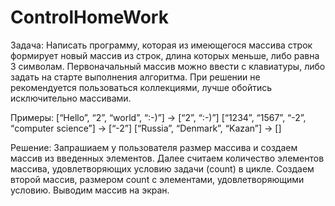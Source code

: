# ControlHomeWork
Задача: Написать программу, которая из имеющегося массива строк формирует новый массив из строк, длина которых меньше, либо равна 3 символам. Первоначальный массив можно ввести с клавиатуры, либо задать на старте выполнения алгоритма. При решении не рекомендуется пользоваться коллекциями, лучше обойтись исключительно массивами.

Примеры:
[“Hello”, “2”, “world”, “:-)”] → [“2”, “:-)”]
[“1234”, “1567”, “-2”, “computer science”] → [“-2”]
[“Russia”, “Denmark”, “Kazan”] → []

Решение:
Запрашиаем у пользователя размер массива и создаем массив из введенных элементов.
Далее считаем количество элементов массива, удовлетворяющих условию задачи (count) в цикле.
Создаем второй массив, размером count c элементами, удовлетворяющими условию.
Выводим массив на экран.
